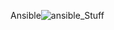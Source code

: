 Ansible![ansible_Stuff](https://github.com/DruidLK/Ansible/assets/103900072/671d0416-ca6b-497b-825d-19da65b404f3)
